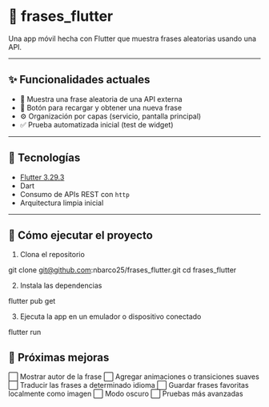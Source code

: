 # 📱 frases_flutter

Una app móvil hecha con Flutter que muestra frases aleatorias usando una API.  

---

## ✨ Funcionalidades actuales

- 🧠 Muestra una frase aleatoria de una API externa
- 🔄 Botón para recargar y obtener una nueva frase
- ⚙️ Organización por capas (servicio, pantalla principal)
- ✅ Prueba automatizada inicial (test de widget)

---

## 🔧 Tecnologías

- [Flutter 3.29.3](https://flutter.dev)
- Dart
- Consumo de APIs REST con `http`
- Arquitectura limpia inicial

---

## 🚀 Cómo ejecutar el proyecto

1. Clona el repositorio

git clone git@github.com:nbarco25/frases_flutter.git
cd frases_flutter

2. Instala las dependencias

flutter pub get

3. Ejecuta la app en un emulador o dispositivo conectado

flutter run



## 📌 Próximas mejoras
⬜ Mostrar autor de la frase
⬜ Agregar animaciones o transiciones suaves
⬜ Traducir las frases a determinado idioma
⬜ Guardar frases favoritas localmente como imagen
⬜ Modo oscuro
⬜ Pruebas más avanzadas




